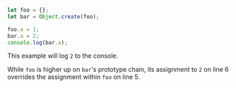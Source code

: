 ```js
let foo = {};
let bar = Object.create(foo);

foo.a = 1;
bar.a = 2;
console.log(bar.a);
```

This example will log `2` to the console.

While `foo` is higher up on `bar`'s prototype chain, its assignment to `2` on line 6 overrides the assignment within `foo` on line 5.